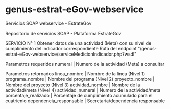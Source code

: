 # genus-estrat-eGov-webservice
Servicios SOAP webservice - EstrateGov 

Repositorio de servicios SOAP - Plataforma EstrateGov


SERVICIO N° 1
Obtener datos de una actividad (Meta) con su nivel de cumplimiento del indicador correspondiente
Ruta del endpoint "/genus-estrat-eGov-webservice/serviceMedicionIndicador.php?wsdl"

Parametros requeridos
numeral | Numero de la actividad (Meta) a consultar

Parametros retornados
linea_nombre | Nombre de la linea (Nivel 1)
programa_nombre | Nombre del programa (Nivel 2)
proyecto_nombre | Nombre del proyecto (Nivel 3)
actividad_nombre | Nombre de la actividad/meta (Nivel 4)
actividad_numeral | Numero de la actividad/meta
porcentaje_realizado | Porcentaje de cumplimiento acumulado para el cuatrienio
dependencia_responsable | Secretaria/dependencia responsable



